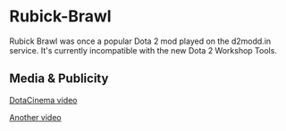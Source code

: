 Rubick-Brawl
=========

Rubick Brawl was once a popular Dota 2 mod played on the d2modd.in service. It's currently incompatible with the new Dota 2 Workshop Tools.

Media & Publicity
----------
[DotaCinema video](https://www.youtube.com/watch?v=ZKhwrkjvWB0 "DotaCinema Rubick Brawl")

[Another video](https://www.youtube.com/watch?v=KduM1j8Cnm8)
